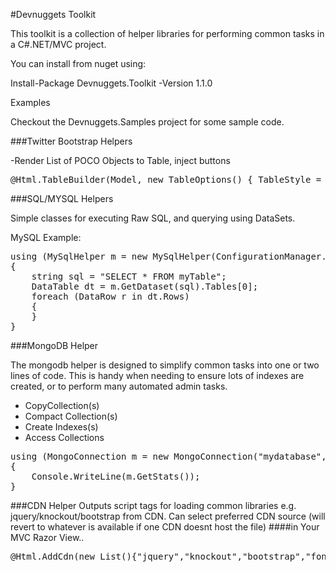 #Devnuggets Toolkit

This toolkit is a collection of helper libraries for performing common tasks in a C#.NET/MVC project.

You can install from nuget using:

Install-Package Devnuggets.Toolkit -Version 1.1.0

Examples

Checkout the Devnuggets.Samples project for some sample code.

###Twitter Bootstrap Helpers

-Render List of POCO Objects to Table, inject buttons

<pre>
@Html.TableBuilder(Model, new TableOptions() { TableStyle = SetTableStyle.STRIPED, TableHover = SetTableHover.HOVER })
</pre>


###SQL/MYSQL Helpers

Simple classes for executing Raw SQL, and querying using DataSets.

MySQL Example:

<pre>
using (MySqlHelper m = new MySqlHelper(ConfigurationManager.AppSettings["mysql.connectionstring"]))
{
    string sql = "SELECT * FROM myTable";
    DataTable dt = m.GetDataset(sql).Tables[0];
    foreach (DataRow r in dt.Rows)
    {
	}
}
</pre>

###MongoDB Helper

The mongodb helper is designed to simplify common tasks into one or two lines of code.  This is handy
when needing to ensure lots of indexes are created, or to perform many automated admin tasks.

- CopyCollection(s)
- Compact Collection(s)
- Create Indexes(s)
- Access Collections

<pre>
using (MongoConnection m = new MongoConnection("mydatabase", new MongoConnectionStringFromWebConfig()))
{
    Console.WriteLine(m.GetStats());
}
</pre>

###CDN Helper
Outputs script tags for loading common libraries e.g. jquery/knockout/bootstrap from CDN.
Can select preferred CDN source (will revert to whatever is available if one CDN doesnt host the file)
####in Your MVC Razor View..
<pre>
@Html.AddCdn(new List<string>(){"jquery","knockout","bootstrap","fontawesome","datatables"}, CdnSourceType.MICROSOFT_AJAX));
</pre>